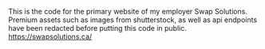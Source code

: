 This is the code for the primary website of my employer Swap Solutions. Premium assets such as images from shutterstock, as well as api endpoints have been redacted before putting this code in public.
https://swapsolutions.ca/
